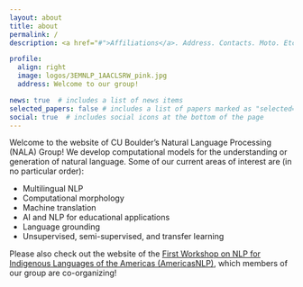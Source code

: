 ```yaml
---
layout: about
title: about
permalink: /
description: <a href="#">Affiliations</a>. Address. Contacts. Moto. Etc.

profile:
  align: right
  image: logos/3EMNLP_1AACLSRW_pink.jpg
  address: Welcome to our group!

news: true  # includes a list of news items
selected_papers: false # includes a list of papers marked as "selected={true}"
social: true  # includes social icons at the bottom of the page
---
```


Welcome to the website of CU Boulder’s Natural Language Processing (NALA) Group!
We develop computational models for the understanding or generation of natural language. Some of our current areas of interest are (in no particular order):

- Multilingual NLP
- Computational morphology
- Machine translation
- AI and NLP for educational applications
- Language grounding
- Unsupervised, semi-supervised, and transfer learning

Please also check out the website of the <a href="http://turing.iimas.unam.mx/americasnlp" target="_blank">First Workshop on NLP for Indigenous Languages of the Americas (AmericasNLP)</a>, which members of our group are co-organizing!

